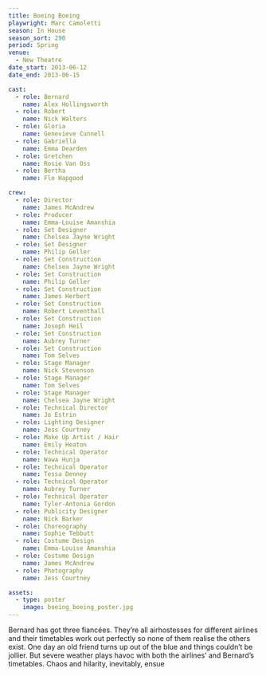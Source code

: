 ```yaml
---
title: Boeing Boeing
playwright: Marc Camoletti
season: In House
season_sort: 290
period: Spring
venue:
  - New Theatre
date_start: 2013-06-12
date_end: 2013-06-15

cast:
  - role: Bernard
    name: Alex Hollingsworth
  - role: Robert
    name: Nick Walters
  - role: Gloria
    name: Genevieve Cunnell
  - role: Gabriella
    name: Emma Dearden
  - role: Gretchen
    name: Rosie Van Oss
  - role: Bertha
    name: Flo Hapgood

crew:
  - role: Director
    name: James McAndrew
  - role: Producer
    name: Emma-Louise Amanshia
  - role: Set Designer
    name: Chelsea Jayne Wright
  - role: Set Designer
    name: Philip Geller
  - role: Set Construction
    name: Chelsea Jayne Wright
  - role: Set Construction
    name: Philip Geller
  - role: Set Construction
    name: James Herbert
  - role: Set Construction
    name: Robert Leventhall
  - role: Set Construction
    name: Joseph Heil
  - role: Set Construction
    name: Aubrey Turner
  - role: Set Construction
    name: Tom Selves
  - role: Stage Manager
    name: Nick Stevenson
  - role: Stage Manager
    name: Tom Selves
  - role: Stage Manager
    name: Chelsea Jayne Wright
  - role: Technical Director
    name: Jo Estrin
  - role: Lighting Designer
    name: Jess Courtney
  - role: Make Up Artist / Hair
    name: Emily Heaton
  - role: Technical Operator
    name: Wawa Hunja
  - role: Technical Operator
    name: Tessa Denney
  - role: Technical Operator
    name: Aubrey Turner
  - role: Technical Operator
    name: Tyler-Antonia Gordon
  - role: Publicity Designer
    name: Nick Barker
  - role: Choreography
    name: Sophie Tebbutt
  - role: Costume Design
    name: Emma-Louise Amanshia
  - role: Costume Design
    name: James McAndrew
  - role: Photography
    name: Jess Courtney

assets:
  - type: poster
    image: boeing_boeing_poster.jpg
---
```


Bernard has got three fiancées. They’re all airhostesses for different airlines and their timetables work out perfectly so none of them realise the others exist. One day an old friend turns up out of the blue and things couldn’t be jollier. But severe weather plays havoc with both the airlines’ and Bernard’s timetables. Chaos and hilarity, inevitably, ensue

